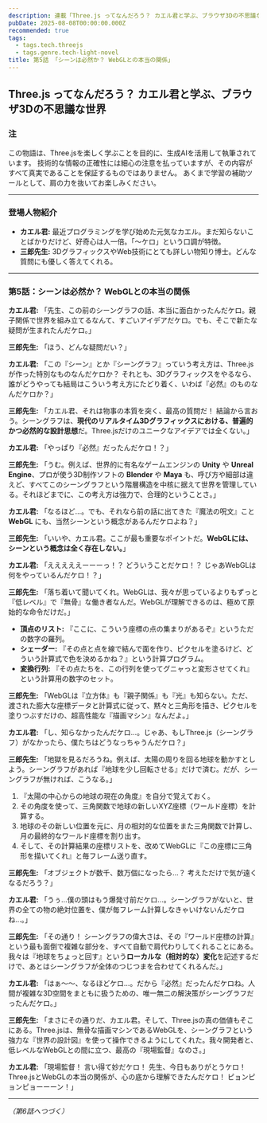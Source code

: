 ```yaml
---
description: 連載「Three.js ってなんだろう？ カエル君と学ぶ、ブラウザ3Dの不思議な世界」
pubDate: 2025-08-08T00:00:00.000Z
recommended: true
tags:
  - tags.tech.threejs
  - tags.genre.tech-light-novel
title: 第5話 「シーンは必然か？ WebGLとの本当の関係」 
---
```


## Three.js ってなんだろう？ カエル君と学ぶ、ブラウザ3Dの不思議な世界

### 注

この物語は、Three.jsを楽しく学ぶことを目的に、生成AIを活用して執筆されています。
技術的な情報の正確性には細心の注意を払っていますが、その内容がすべて真実であることを保証するものではありません。
あくまで学習の補助ツールとして、肩の力を抜いてお楽しみください。

---

### 登場人物紹介

*   **カエル君:** 最近プログラミングを学び始めた元気なカエル。まだ知らないことばかりだけど、好奇心は人一倍。「〜ケロ」という口調が特徴。
*   **三郎先生:** 3DグラフィックスやWeb技術にとても詳しい物知り博士。どんな質問にも優しく答えてくれる。

---

### 第5話：シーンは必然か？ WebGLとの本当の関係

**カエル君:** 「先生、この前のシーングラフの話、本当に面白かったんだケロ。親子関係で世界を組み立てるなんて、すごいアイデアだケロ。でも、そこで新たな疑問が生まれたんだケロ。」

**三郎先生:** 「ほう、どんな疑問だい？」

**カエル君:** 「この『シーン』とか『シーングラフ』っていう考え方は、Three.jsが作った特別なものなんだケロか？ それとも、3Dグラフィックスをやるなら、誰がどうやっても結局はこういう考え方にたどり着く、いわば『必然』のものなんだケロか？」

**三郎先生:** 「カエル君、それは物事の本質を突く、最高の質問だ！ 結論から言おう。シーングラフは、**現代のリアルタイム3Dグラフィックスにおける、普遍的かつ必然的な設計思想**だ。Three.jsだけのユニークなアイデアでは全くない。」

**カエル君:** 「やっぱり『必然』だったんだケロ！？」

**三郎先生:** 「うむ。例えば、世界的に有名なゲームエンジンの **Unity** や **Unreal Engine**、プロが使う3D制作ソフトの **Blender** や **Maya** も、呼び方や細部は違えど、すべてこのシーングラフという階層構造を中核に据えて世界を管理している。それほどまでに、この考え方は強力で、合理的ということさ。」

**カエル君:** 「なるほど…。でも、それなら前の話に出てきた『魔法の呪文』こと **WebGL** にも、当然シーンという概念があるんだケロよね？」

**三郎先生:** 「いいや、カエル君。ここが最も重要なポイントだ。**WebGLには、シーンという概念は全く存在しない。**」

**カエル君:** 「えええええーーーっ！？ どういうことだケロ！？ じゃあWebGLは何をやっているんだケロ！？」

**三郎先生:** 「落ち着いて聞いてくれ。WebGLは、我々が思っているよりもずっと『低レベル』で『無骨』な働き者なんだ。WebGLが理解できるのは、極めて原始的な命令だけだ。」
  
*   **頂点のリスト:** 『ここに、こういう座標の点の集まりがあるぞ』というただの数字の羅列。
*   **シェーダー:** 『その点と点を線で結んで面を作り、ピクセルを塗るけど、どういう計算式で色を決めるかね？』という計算プログラム。
*   **変換行列:** 『その点たちを、この行列を使ってグニャっと変形させてくれ』という計算用の数字のセット。

**三郎先生:** 「WebGLは『立方体』も『親子関係』も『光』も知らない。ただ、渡された膨大な座標データと計算式に従って、黙々と三角形を描き、ピクセルを塗りつぶすだけの、超高性能な『描画マシン』なんだよ。」

**カエル君:** 「し、知らなかったんだケロ…。じゃあ、もしThree.js（シーングラフ）がなかったら、僕たちはどうなっちゃうんだケロ？」

**三郎先生:** 「地獄を見るだろうね。例えば、太陽の周りを回る地球を動かすとしよう。シーングラフがあれば『地球を少し回転させる』だけで済む。だが、シーングラフが無ければ、こうなる。」

1.  『太陽の中心からの地球の現在の角度』を自分で覚えておく。
2.  その角度を使って、三角関数で地球の新しいXYZ座標（ワールド座標）を計算する。
3.  地球のその新しい位置を元に、月の相対的な位置をまた三角関数で計算し、月の最終的なワールド座標を割り出す。
4.  そして、その計算結果の座標リストを、改めてWebGLに『この座標に三角形を描いてくれ』と毎フレーム送り直す。

**三郎先生:** 「オブジェクトが数千、数万個になったら…？ 考えただけで気が遠くなるだろう？」

**カエル君:** 「うぅ…僕の頭はもう爆発寸前だケロ…。シーングラフがないと、世界の全ての物の絶対位置を、僕が毎フレーム計算しなきゃいけないんだケロね…。」

**三郎先生:** 「その通り！ シーングラフの偉大さは、その『ワールド座標の計算』という最も面倒で複雑な部分を、すべて自動で肩代わりしてくれることにある。我々は『地球をちょっと回す』という**ローカルな（相対的な）変化**を記述するだけで、あとはシーングラフが全体のつじつまを合わせてくれるんだ。」

**カエル君:** 「はぁ〜〜、なるほどケロ…。だから『必然』だったんだケロね。人間が複雑な3D空間をまともに扱うための、唯一無二の解決策がシーングラフだったんだケロ。」

**三郎先生:** 「まさにその通りだ、カエル君。そして、Three.jsの真の価値もそこにある。Three.jsは、無骨な描画マシンであるWebGLを、シーングラフという強力な『世界の設計図』を使って操作できるようにしてくれた。我々開発者と、低レベルなWebGLとの間に立つ、最高の『現場監督』なのさ。」

**カエル君:** 「現場監督！ 言い得て妙だケロ！ 先生、今日もありがとうケロ！ Three.jsとWebGLの本当の関係が、心の底から理解できたんだケロ！ ピョンピョンピョーーーン！」

---
*（第6話へつづく）*
